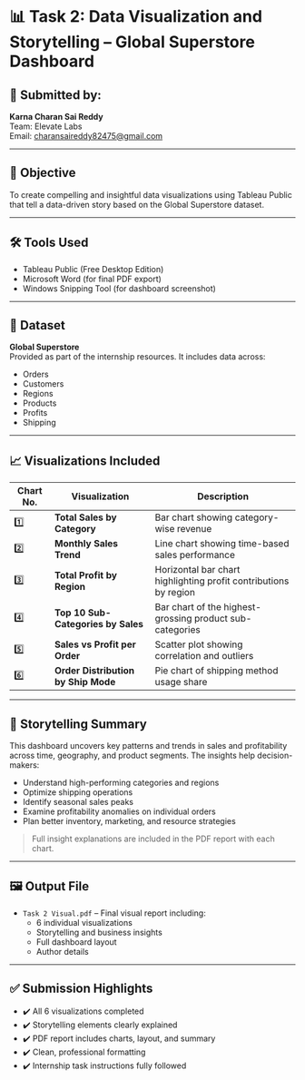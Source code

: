 # 📊 Task 2: Data Visualization and Storytelling – Global Superstore Dashboard

## 👤 Submitted by:
**Karna Charan Sai Reddy**  
Team: Elevate Labs  
Email: charansaireddy82475@gmail.com  

---

## 🧠 Objective
To create compelling and insightful data visualizations using Tableau Public that tell a data-driven story based on the Global Superstore dataset.

---

## 🛠️ Tools Used
- Tableau Public (Free Desktop Edition)
- Microsoft Word (for final PDF export)
- Windows Snipping Tool (for dashboard screenshot)

---

## 📁 Dataset
**Global Superstore**  
Provided as part of the internship resources. It includes data across:
- Orders
- Customers
- Regions
- Products
- Profits
- Shipping

---

## 📈 Visualizations Included

| Chart No. | Visualization                          | Description |
|-----------|-----------------------------------------|-------------|
| 1️⃣ | **Total Sales by Category**               | Bar chart showing category-wise revenue |
| 2️⃣ | **Monthly Sales Trend**                   | Line chart showing time-based sales performance |
| 3️⃣ | **Total Profit by Region**                | Horizontal bar chart highlighting profit contributions by region |
| 4️⃣ | **Top 10 Sub-Categories by Sales**        | Bar chart of the highest-grossing product sub-categories |
| 5️⃣ | **Sales vs Profit per Order**             | Scatter plot showing correlation and outliers |
| 6️⃣ | **Order Distribution by Ship Mode**       | Pie chart of shipping method usage share |

---

## 📖 Storytelling Summary

This dashboard uncovers key patterns and trends in sales and profitability across time, geography, and product segments. The insights help decision-makers:

- Understand high-performing categories and regions
- Optimize shipping operations
- Identify seasonal sales peaks
- Examine profitability anomalies on individual orders
- Plan better inventory, marketing, and resource strategies

> Full insight explanations are included in the PDF report with each chart.

---

## 🖼️ Output File
- `Task 2 Visual.pdf` – Final visual report including:
  - 6 individual visualizations
  - Storytelling and business insights
  - Full dashboard layout
  - Author details

---

## ✅ Submission Highlights
- ✔️ All 6 visualizations completed
- ✔️ Storytelling elements clearly explained
- ✔️ PDF report includes charts, layout, and summary
- ✔️ Clean, professional formatting
- ✔️ Internship task instructions fully followed
